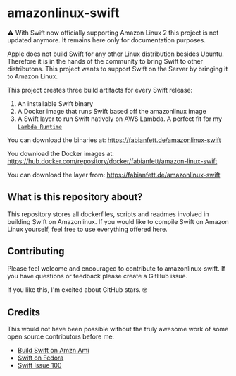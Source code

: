 # amazonlinux-swift

⚠️ With Swift now officially supporting Amazon Linux 2 this project is not updated anymore. It remains here only for documentation purposes.

Apple does not build Swift for any other Linux distribution besides
Ubuntu. Therefore it is in the hands of the community to bring Swift
to other distributons. This project wants to support Swift on the 
Server by bringing it to Amazon Linux.

This project creates three build artifacts for every Swift release:

1. An installable Swift binary
2. A Docker image that runs Swift based off the amazonlinux image
3. A Swift layer to run Swift natively on AWS Lambda. A perfect fit for my [`Lambda Runtime`](https://github.com/fabianfett/swift-lambda-runtime)

You can download the binaries at:
https://fabianfett.de/amazonlinux-swift

You download the Docker images at:
https://hub.docker.com/repository/docker/fabianfett/amazon-linux-swift

You can download the layer from:
https://fabianfett.de/amazonlinux-swift



## What is this repository about?

This repository stores all dockerfiles, scripts and readmes involved
in building Swift on Amazonlinux. If you would like to compile Swift
on Amazon Linux yourself, feel free to use everything offered here.

## Contributing

Please feel welcome and encouraged to contribute to amazonlinux-swift.
If you have questions or feedback please create a GitHub issue.

If you like this, I'm excited about GitHub stars. 🤓 

## Credits

This would not have been possible without the truly awesome work of 
some open source contributors before me.

- [Build Swift on Amzn Ami](https://gist.github.com/carsonmcdonald/8edeb5ac745a1e94699e)
- [Swift on Fedora](https://github.com/FedoraSwift/fedora-swift2)
- [Swift Issue 100](https://bugs.swift.org/browse/SR-100)
